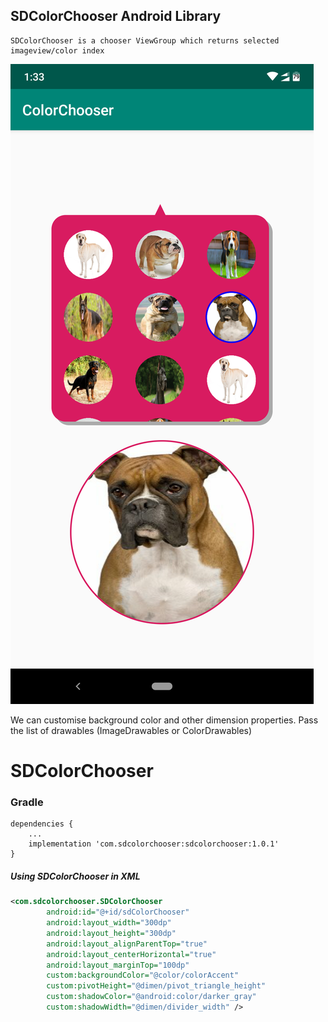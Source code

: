 ## SDColorChooser Android Library
    SDColorChooser is a chooser ViewGroup which returns selected imageview/color index

![SDColorChooser](https://github.com/shashankd/SDColorChooser/blob/master/Screenshot.png)

We can customise background color and other dimension properties.
Pass the list of drawables (ImageDrawables or ColorDrawables)

# SDColorChooser

### Gradle
```
dependencies {
    ...
    implementation 'com.sdcolorchooser:sdcolorchooser:1.0.1'
}
```

##### Using SDColorChooser in XML
```xml
<com.sdcolorchooser.SDColorChooser
        android:id="@+id/sdColorChooser"
        android:layout_width="300dp"
        android:layout_height="300dp"
        android:layout_alignParentTop="true"
        android:layout_centerHorizontal="true"
        android:layout_marginTop="100dp"
        custom:backgroundColor="@color/colorAccent"
        custom:pivotHeight="@dimen/pivot_triangle_height"
        custom:shadowColor="@android:color/darker_gray"
        custom:shadowWidth="@dimen/divider_width" />
```
